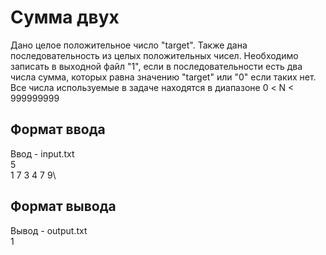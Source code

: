 # Сумма двух
Дано целое положительное число "target". Также дана последовательность из целых положительных чисел. Необходимо записать в выходной файл "1", если в последовательности есть два числа сумма, которых равна значению "target" или "0" если таких нет. Все числа используемые в задаче находятся в диапазоне 0 < N < 999999999

## Формат ввода
Ввод - input.txt\
5\
1 7 3 4 7 9\

## Формат вывода
Вывод - output.txt\
1
